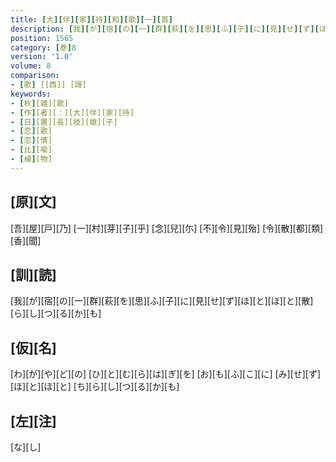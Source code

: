 ```yaml
---
title: [大][伴][家][持][和][歌][一][首]
description: [我][が][宿][の][一][群][萩][を][思][ふ][子][に][見][せ][ず][ほ][と][ほ][と][散][ら][し][つ][る][か][も]
position: 1565
category: [巻]8
version: '1.0'
volume: 8
comparison:
- [歌] [[西]] [謌]
keywords:
- [秋][雑][歌]
- [作][者][：][大][伴][家][持]
- [日][置][長][枝][娘][子]
- [恋][歌]
- [恋][情]
- [比][喩]
- [植][物]
---
```


## [原][文]

[吾][屋][戸][乃] [一][村][芽][子][乎] [念][兒][尓] [不][令][見][殆] [令][散][都][類][香][聞]

## [訓][読]

[我][が][宿][の][一][群][萩][を][思][ふ][子][に][見][せ][ず][ほ][と][ほ][と][散][ら][し][つ][る][か][も]

## [仮][名]

[わ][が][や][ど][の] [ひ][と][む][ら][は][ぎ][を] [お][も][ふ][こ][に] [み][せ][ず][ほ][と][ほ][と] [ち][ら][し][つ][る][か][も]

## [左][注]

[な][し]
